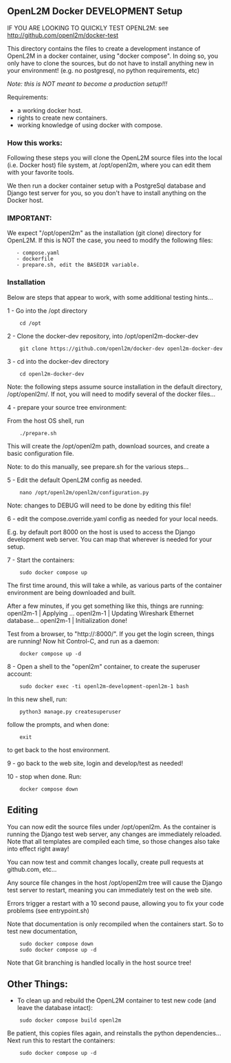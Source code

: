 ## OpenL2M Docker DEVELOPMENT Setup

IF YOU ARE LOOKING TO QUICKLY TEST OPENL2M:
see http://github.com/openl2m/docker-test

This directory contains the files to create a development instance of OpenL2M
in a docker container, using "docker compose". In doing so, you only have to
clone the sources, but do not have to install anything new in your environment!
(e.g. no postgresql, no python requirements, etc)

*Note: this is NOT meant to become a production setup!!!*

Requirements:

* a working docker host.
* rights to create new containers.
* working knowledge of using docker with compose.

### How this works:

Following these steps you will clone the OpenL2M source files into the local (i.e. Docker host)
file system, at /opt/openl2m, where you can edit them with your favorite tools.

We then run a docker container setup with a PostgreSql database and Django test server for you,
so you don't have to install anything on the Docker host.

### IMPORTANT:

We expect "/opt/openl2m" as the installation (git clone) directory for OpenL2M.
If this is NOT the case, you need to modify the following files:
```
   - compose.yaml
   - dockerfile
   - prepare.sh, edit the BASEDIR variable.
```

### Installation

Below are steps that appear to work, with some additional testing hints...

1 - Go into the /opt directory
```
    cd /opt
```


2 - Clone the docker-dev repository, into /opt/openl2m-docker-dev
```
    git clone https://github.com/openl2m/docker-dev openl2m-docker-dev
```


3 - cd into the docker-dev directory
```
    cd openl2m-docker-dev
```

Note: the following steps assume source installation in the default directory, /opt/openl2m/.
If not, you will need to modify several of the docker files...


4 - prepare your source tree environment:

From the host OS shell, run

```
    ./prepare.sh
```

This will create the /opt/openl2m path, download sources, and create a basic configuration file.

Note: to do this manually, see prepare.sh for the various steps...


5 - Edit the default OpenL2M config as needed.
```
    nano /opt/openl2m/openl2m/configuration.py
```

Note: changes to DEBUG will need to be done by editing this file!


6 - edit the compose.override.yaml config as needed for your local needs.

E.g. by default port 8000 on the host is used to access the Django development web server.
You can map that wherever is needed for your setup.


7 - Start the containers:
```
    sudo docker compose up
```

The first time around, this will take a while, as various parts of the container environment are
being downloaded and built.

After a few minutes, if you get something like this, things are running:
    openl2m-1   |   Applying ...
    openl2m-1   | Updating Wireshark Ethernet database...
    openl2m-1   | Initialization done!

Test from a browser, to "http://<your-host-ip>:8000/". If you get the login screen, things are running!
Now hit Control-C, and run as a daemon:
```
    docker compose up -d
```


8 - Open a shell to the "openl2m" container, to create the superuser account:
```
    sudo docker exec -ti openl2m-development-openl2m-1 bash
```

In this new shell, run:
```
    python3 manage.py createsuperuser
```

follow the prompts, and when done:

```
    exit
```

to get back to the host environment.


9 - go back to the web site, login and develop/test as needed!


10 - stop when done. Run:
```
    docker compose down
```

Editing
-------

You can now edit the source files under /opt/openl2m. As the container is running the Django test web server,
any changes are immediately reloaded. Note that all templates are compiled each time, so those changes also
take into effect right away!

You can now test and commit changes locally, create pull requests at github.com, etc...

Any source file changes in the host /opt/openl2m tree will cause the Django test server to restart,
meaning you can immediately test on the web site.

Errors trigger a restart with a 10 second pause, allowing you to fix your code problems (see entrypoint.sh)

Note that documentation is only recompiled when the containers start. So to test new documentation,
```
    sudo docker compose down
    sudo docker compose up -d
```

Note that Git branching is handled locally in the host source tree!


Other Things:
------------
* To clean up and rebuild the OpenL2M container to test new code (and leave the database intact):
```
    sudo docker compose build openl2m
```

Be patient, this copies files again, and reinstalls the python dependencies...
Next run this to restart the containers:
```
    sudo docker compose up -d
```
